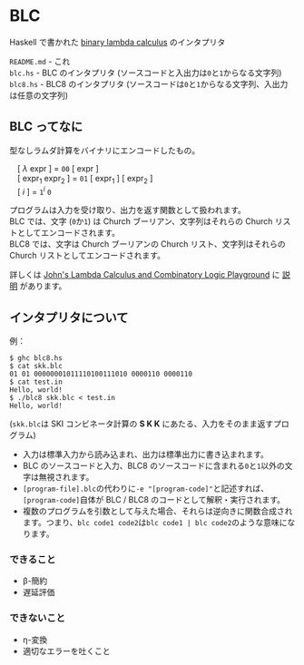 # BLC
Haskell で書かれた [binary lambda calculus](https://esolangs.org/wiki/Binary_lambda_calculus) のインタプリタ

`README.md` - これ  
`blc.hs` - BLC のインタプリタ (ソースコードと入出力は`0`と`1`からなる文字列)  
`blc8.hs` - BLC8 のインタプリタ (ソースコードは`0`と`1`からなる文字列、入出力は任意の文字列)

## BLC ってなに
型なしラムダ計算をバイナリにエンコードしたもの。

&emsp;\[ *λ* expr \] = `00` \[ expr \]  
&emsp;\[ expr<sub>1</sub> expr<sub>2</sub> \] = `01` \[ expr<sub>1</sub> \] \[ expr<sub>2</sub> \]  
&emsp;\[ *i* \] = `1`<sup>*i*</sup> `0`

プログラムは入力を受け取り、出力を返す関数として扱われます。  
BLC では、文字 (`0`か`1`) は Church ブーリアン、文字列はそれらの Church リストとしてエンコードされます。  
BLC8 では、文字は Church ブーリアンの Church リスト、文字列はそれらの Church リストとしてエンコードされます。

詳しくは [John's Lambda Calculus and Combinatory Logic Playground](https://tromp.github.io/cl/cl.html) に [説明](https://tromp.github.io/cl/Binary_lambda_calculus.html) があります。

## インタプリタについて
例：
```console
$ ghc blc8.hs
$ cat skk.blc
01 01 00000001011110100111010 0000110 0000110
$ cat test.in
Hello, world!
$ ./blc8 skk.blc < test.in
Hello, world!
```
(`skk.blc`は SKI コンビネータ計算の **S K K** にあたる、入力をそのまま返すプログラム)
- 入力は標準入力から読み込まれ、出力は標準出力に書き込まれます。
- BLC のソースコードと入力、BLC8 のソースコードに含まれる`0`と`1`以外の文字は無視されます。
- `[program-file].blc`の代わりに`-e "[program-code]"`と記述すれば、`[program-code]`自体が BLC / BLC8 のコードとして解釈・実行されます。
- 複数のプログラムを引数として与えた場合、それらは逆向きに関数合成されます。つまり、`blc code1 code2`は`blc code1 | blc code2`のような意味になります。

### できること
- β-簡約
- 遅延評価

### できないこと
- η-変換
- 適切なエラーを吐くこと
